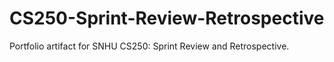 # CS250-Sprint-Review-Retrospective
Portfolio artifact for SNHU CS250: Sprint Review and Retrospective.
